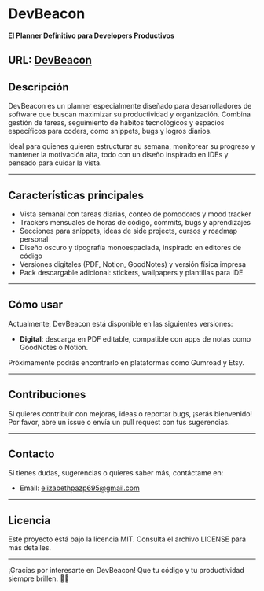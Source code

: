 # DevBeacon

**El Planner Definitivo para Developers Productivos**

**URL**: [DevBeacon](https://devbeacon-coder-compass.lovable.app/)
---

## Descripción

DevBeacon es un planner especialmente diseñado para desarrolladores de software que buscan maximizar su productividad y organización. Combina gestión de tareas, seguimiento de hábitos tecnológicos y espacios específicos para coders, como snippets, bugs y logros diarios.

Ideal para quienes quieren estructurar su semana, monitorear su progreso y mantener la motivación alta, todo con un diseño inspirado en IDEs y pensado para cuidar la vista.

---

## Características principales

- Vista semanal con tareas diarias, conteo de pomodoros y mood tracker
- Trackers mensuales de horas de código, commits, bugs y aprendizajes
- Secciones para snippets, ideas de side projects, cursos y roadmap personal
- Diseño oscuro y tipografía monoespaciada, inspirado en editores de código
- Versiones digitales (PDF, Notion, GoodNotes) y versión física impresa
- Pack descargable adicional: stickers, wallpapers y plantillas para IDE

---

## Cómo usar

Actualmente, DevBeacon está disponible en las siguientes versiones:

- **Digital**: descarga en PDF editable, compatible con apps de notas como GoodNotes o Notion.   

Próximamente podrás encontrarlo en plataformas como Gumroad y Etsy.

---

## Contribuciones

Si quieres contribuir con mejoras, ideas o reportar bugs, ¡serás bienvenido! Por favor, abre un issue o envía un pull request con tus sugerencias.

---

## Contacto

Si tienes dudas, sugerencias o quieres saber más, contáctame en:

- Email: elizabethpazp695@gmail.com 

---

## Licencia

Este proyecto está bajo la licencia MIT. Consulta el archivo LICENSE para más detalles.

---

¡Gracias por interesarte en DevBeacon! Que tu código y tu productividad siempre brillen. 🚀✨

